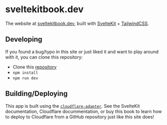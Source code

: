 # sveltekitbook.dev
The website at [sveltekitbook.dev](http://sveltekitbook.dev/), built with [SvelteKit](https://kit.svelte.dev) + [TailwindCSS](https://tailwindcss.com).

## Developing

If you found a bug/typo in this site or just liked it and want to play around with it, you can clone this repository:

+ Clone this [repository](https://github.com/Dilden/helth)
+ `npm install`
+ `npm run dev`

## Building/Deploying

This app is built using the [`cloudflare-adapter`](https://kit.svelte.dev/docs/adapter-cloudflare). See the SvelteKit documentation, Cloudflare docummentation, or buy this book to learn how to deploy to Cloudflare from a GitHub repository just like this site does!

